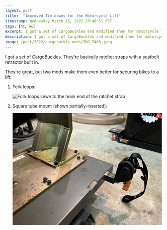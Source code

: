 ```yaml
---
layout: post
title:  "Improved Tie-downs for the Motorcycle Lift"
timestamp: Wednesday March 16, 2022 23:48:51 PST
tags: [🛠, 🏍]
excerpt: I got a set of CargoBuckles and modified them for motorcycle lift duty.
description: I got a set of CargoBuckles and modified them for motorcycle lift duty.
image: /post/2022/cargobuckle-mods/IMG_7408.jpeg
---
```


I got a set of [CargoBuckle](https://www.imminet.com/products/tie-downs/cargobuckle/)s. They're basically ratchet straps with a seatbelt retractor built in.

They're great, but two mods make them even better for securing bikes to a lift:

1. Fork loops:
   
    ![Fork loops sewn to the hook end of the ratchet strap](IMG_7023.jpeg)
    
2. Square tube mount (shown partially-inserted):
    
    ![CargoBuckle mounted to the lift](66919137953__A1A93B81-CDA6-43BD-A093-4FB69A6AE182.jpeg)
